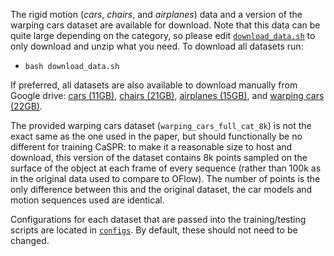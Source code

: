 The rigid motion (_cars_, _chairs_, and _airplanes_) data and a version of the warping cars dataset are available for download. Note that this data can be quite large depending on the category, so please edit [`download_data.sh`](download_data.sh) to only download and unzip what you need. To download all datasets run:
* `bash download_data.sh`

If preferred, all datasets are also available to download manually from Google drive: [cars (11GB)](https://drive.google.com/file/d/1ib3mN51b4zYRk-3N4X5uuQN6FSflsw1k/view?usp=sharing), [chairs (21GB)](https://drive.google.com/file/d/1eMVNC1Ib6f-N-kV96lHVdCkwBHWkBNHm/view?usp=sharing), [airplanes (15GB)](https://drive.google.com/file/d/1RhvdP1JxC_DG8ivnRJ1dOI3eTl3IKJg0/view?usp=sharing), and [warping cars (22GB)](https://drive.google.com/file/d/1m3_gbY_XgTWyscDb9WNYihM9-vYk2YKx/view?usp=sharing).

The provided warping cars dataset (`warping_cars_full_cat_8k`) is not the exact same as the one used in the paper, but should functionally be no different for training CaSPR: to make it a reasonable size to host and download, this version of the dataset contains 8k points sampled on the surface of the object at each frame of every sequence (rather than 100k as in the original data used to compare to OFlow). The number of points is the only difference between this and the original dataset, the car models and motion sequences used are identical.

Configurations for each dataset that are passed into the training/testing scripts are located in [`configs`](configs). By default, these should not need to be changed.